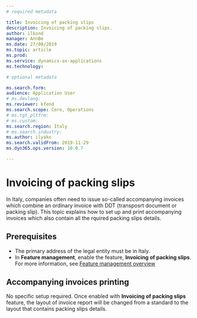 ```yaml
---
# required metadata

title: Invoicing of packing slips
description: Invoicing of packing slips.
author: ilkond
manager: AnnBe
ms.date: 27/08/2019
ms.topic: article
ms.prod: 
ms.service: dynamics-ax-applications
ms.technology: 

# optional metadata

ms.search.form: 
audience: Application User
# ms.devlang: 
ms.reviewer: kfend
ms.search.scope: Core, Operations
# ms.tgt_pltfrm: 
# ms.custom: 
ms.search.region: Italy
# ms.search.industry: 
ms.author: ilyako
ms.search.validFrom: 2019-11-29
ms.dyn365.ops.version: 10.0.7

---
```


# Invoicing of packing slips


In Italy, companies often need to issue so-called accompanying invoices which combine an ordinary invoice with DDT (transposrt document or packing slip).
This topic explains how to set up and print accompanying invoices which also contain all the rquired packing slips details.
 
## Prerequisites

- The primary address of the legal entity must be in Italy.
- In **Feature management**, enable the feature, **Invoicing of packing slips**. For more information, see [Feature management overview](../../fin-and-ops/get-started/feature-management/feature-management-overview.md)

## Accompanying invoices printing
No specific setup required. Once enabled with **Invoicing of packing slips** feature, the layout of invoice report will be changed from a standard to the layout that contains packing slips details.
